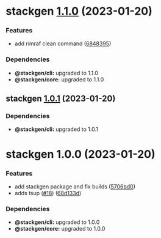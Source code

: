 # stackgen [1.1.0](https://github.com/StackBakery/stackgen/compare/stackgen@1.0.1...stackgen@1.1.0) (2023-01-20)


### Features

* add rimraf clean command ([6848395](https://github.com/StackBakery/stackgen/commit/6848395d179f18e8f257540ffcd643526bb880bb))





### Dependencies

* **@stackgen/cli:** upgraded to 1.1.0
* **@stackgen/core:** upgraded to 1.1.0

## stackgen [1.0.1](https://github.com/StackBakery/stackgen/compare/stackgen@1.0.0...stackgen@1.0.1) (2023-01-20)





### Dependencies

* **@stackgen/cli:** upgraded to 1.0.1

# stackgen 1.0.0 (2023-01-20)


### Features

* add stackgen package and fix builds ([5706bd0](https://github.com/StackBakery/stackgen/commit/5706bd025ddb38e3897e3a6b239f45890428f05f))
* adds tsup ([#18](https://github.com/StackBakery/stackgen/issues/18)) ([68d133d](https://github.com/StackBakery/stackgen/commit/68d133d98111e85ecec4471659ae8c8264598e9f))





### Dependencies

* **@stackgen/cli:** upgraded to 1.0.0
* **@stackgen/core:** upgraded to 1.0.0
